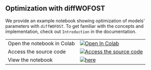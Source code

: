 #

## Optimization with diffWOFOST

We provide an example notebook showing optimization of models' parameters with
`diffWOFOST`. To get familiar with the concepts and implementation, check out
`Introduction` in the documentation.

|    |                |
|--------|-----------------------------------------------------|
| Open the notebook in Colab  | [![Open In Colab](https://colab.research.google.com/assets/colab-badge.svg)][colab_link] |
| Access the source code | [![Access the source code](https://img.shields.io/badge/GitHub_Repository-000.svg?logo=github&labelColor=gray&color=blue)][source_link] |
| View the notebook | [![here](https://img.shields.io/badge/View_Notebook-orange.svg?logo=jupyter&labelColor=gray)](./notebooks/optimization.ipynb) |

[colab_link]: https://colab.research.google.com/github/WUR-AI/diffWOFOST/blob/main/docs/notebooks/optimization.ipynb

[source_link]: https://github.com/WUR-AI/diffWOFOST/blob/main/docs/notebooks/optimization.ipynb
